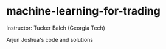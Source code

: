 # machine-learning-for-trading
Instructor: Tucker Balch (Georgia Tech)

Arjun Joshua's code and solutions
